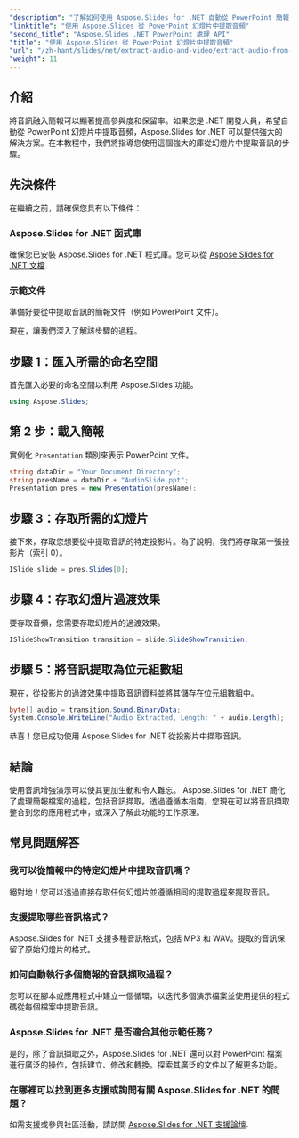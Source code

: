 ```yaml
---
"description": "了解如何使用 Aspose.Slides for .NET 自動從 PowerPoint 簡報中擷取音訊。本逐步教程將指導開發人員完成訪問過程。"
"linktitle": "使用 Aspose.Slides 從 PowerPoint 幻燈片中提取音頻"
"second_title": "Aspose.Slides .NET PowerPoint 處理 API"
"title": "使用 Aspose.Slides 從 PowerPoint 幻燈片中提取音頻"
"url": "/zh-hant/slides/net/extract-audio-and-video/extract-audio-from-powerpoint/"
"weight": 11
---
```


## 介紹

將音訊融入簡報可以顯著提高參與度和保留率。如果您是 .NET 開發人員，希望自動從 PowerPoint 幻燈片中提取音頻，Aspose.Slides for .NET 可以提供強大的解決方案。在本教程中，我們將指導您使用這個強大的庫從幻燈片中提取音訊的步驟。

## 先決條件

在繼續之前，請確保您具有以下條件：

### Aspose.Slides for .NET 函式庫
確保您已安裝 Aspose.Slides for .NET 程式庫。您可以從 [Aspose.Slides for .NET 文檔](https://reference。aspose.com/slides/net/).

### 示範文件
準備好要從中提取音訊的簡報文件（例如 PowerPoint 文件）。

現在，讓我們深入了解該步驟的過程。

## 步驟 1：匯入所需的命名空間

首先匯入必要的命名空間以利用 Aspose.Slides 功能。

```csharp
using Aspose.Slides;
```

## 第 2 步：載入簡報

實例化 `Presentation` 類別來表示 PowerPoint 文件。

```csharp
string dataDir = "Your Document Directory";
string presName = dataDir + "AudioSlide.ppt";
Presentation pres = new Presentation(presName);
```

## 步驟 3：存取所需的幻燈片

接下來，存取您想要從中提取音訊的特定投影片。為了說明，我們將存取第一張投影片（索引 0）。

```csharp
ISlide slide = pres.Slides[0];
```

## 步驟 4：存取幻燈片過渡效果

要存取音頻，您需要存取幻燈片的過渡效果。

```csharp
ISlideShowTransition transition = slide.SlideShowTransition;
```

## 步驟 5：將音訊提取為位元組數組

現在，從投影片的過渡效果中提取音訊資料並將其儲存在位元組數組中。

```csharp
byte[] audio = transition.Sound.BinaryData;
System.Console.WriteLine("Audio Extracted, Length: " + audio.Length);
```

恭喜！您已成功使用 Aspose.Slides for .NET 從投影片中擷取音訊。

## 結論

使用音訊增強演示可以使其更加生動和令人難忘。 Aspose.Slides for .NET 簡化了處理簡報檔案的過程，包括音訊擷取。透過遵循本指南，您現在可以將音訊擷取整合到您的應用程式中，或深入了解此功能的工作原理。

## 常見問題解答

### 我可以從簡報中的特定幻燈片中提取音訊嗎？
絕對地！您可以透過直接存取任何幻燈片並遵循相同的提取過程來提取音訊。

### 支援提取哪些音訊格式？
Aspose.Slides for .NET 支援多種音訊格式，包括 MP3 和 WAV。提取的音訊保留了原始幻燈片的格式。

### 如何自動執行多個簡報的音訊擷取過程？
您可以在腳本或應用程式中建立一個循環，以迭代多個演示檔案並使用提供的程式碼從每個檔案中提取音訊。

### Aspose.Slides for .NET 是否適合其他示範任務？
是的，除了音訊擷取之外，Aspose.Slides for .NET 還可以對 PowerPoint 檔案進行廣泛的操作，包括建立、修改和轉換。探索其廣泛的文件以了解更多功能。

### 在哪裡可以找到更多支援或詢問有關 Aspose.Slides for .NET 的問題？
如需支援或參與社區活動，請訪問 [Aspose.Slides for .NET 支援論壇](https://forum。aspose.com/).